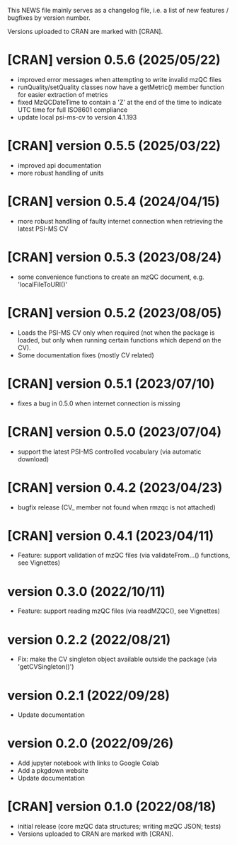 This NEWS file mainly serves as a changelog file,
i.e. a list of new features / bugfixes by version number.

Versions uploaded to CRAN are marked with [CRAN].

# [CRAN] version 0.5.6 (2025/05/22)

* improved error messages when attempting to write invalid mzQC files
* runQuality/setQuality classes now have a getMetric() member function for easier extraction of metrics
* fixed MzQCDateTime to contain a 'Z' at the end of the time to indicate UTC time for full ISO8601 compliance
* update local psi-ms-cv to version 4.1.193

# [CRAN] version 0.5.5 (2025/03/22)

* improved api documentation
* more robust handling of units

# [CRAN] version 0.5.4 (2024/04/15)

* more robust handling of faulty internet connection when retrieving the latest PSI-MS CV

# [CRAN] version 0.5.3 (2023/08/24)

* some convenience functions to create an mzQC document, e.g. 'localFileToURI()'

# [CRAN] version 0.5.2 (2023/08/05)

* Loads the PSI-MS CV only when required (not when the package is loaded, but only when running certain functions which depend on the CV).
* Some documentation fixes (mostly CV related)

# [CRAN] version 0.5.1 (2023/07/10)

* fixes a bug in 0.5.0 when internet connection is missing

# [CRAN] version 0.5.0 (2023/07/04)

* support the latest PSI-MS controlled vocabulary (via automatic download)

# [CRAN] version 0.4.2 (2023/04/23)

* bugfix release (CV_ member not found when rmzqc is not attached)

# [CRAN] version 0.4.1 (2023/04/11)

* Feature: support validation of mzQC files (via validateFrom...() functions, see Vignettes)

# version 0.3.0 (2022/10/11)

* Feature: support reading mzQC files (via readMZQC(), see Vignettes)

# version 0.2.2 (2022/08/21)

* Fix: make the CV singleton object available outside the package (via 'getCVSingleton()')

# version 0.2.1 (2022/09/28)

* Update documentation

# version 0.2.0 (2022/09/26)

* Add jupyter notebook with links to Google Colab
* Add a pkgdown website
* Update documentation


# [CRAN] version 0.1.0 (2022/08/18)

* initial release (core mzQC data structures; writing mzQC JSON; tests)
* Versions uploaded to CRAN are marked with [CRAN].
